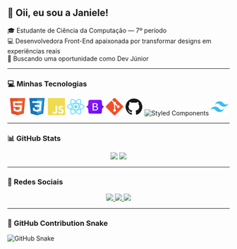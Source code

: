 ## 👋 Oii, eu sou a Janiele!

🎓 Estudante de Ciência da Computação — 7º período  
💻 Desenvolvedora Front-End apaixonada por transformar designs em experiências reais  
🚀 Buscando uma oportunidade como Dev Júnior

---

### 💻 Minhas Tecnologias

<div align="center">
  <img src="https://raw.githubusercontent.com/devicons/devicon/master/icons/html5/html5-original.svg" height="40" alt="HTML" />
  <img src="https://raw.githubusercontent.com/devicons/devicon/master/icons/css3/css3-original.svg" height="40" alt="CSS" />
  <img src="https://raw.githubusercontent.com/devicons/devicon/master/icons/javascript/javascript-plain.svg" height="40" alt="JavaScript" />
  <img src="https://raw.githubusercontent.com/devicons/devicon/master/icons/react/react-original.svg" height="40" alt="React" />
  <img src="https://raw.githubusercontent.com/devicons/devicon/master/icons/bootstrap/bootstrap-original.svg" height="40" alt="Bootstrap" />
  <img src="https://raw.githubusercontent.com/devicons/devicon/master/icons/git/git-original.svg" height="40" alt="Git" />
  <img src="https://raw.githubusercontent.com/devicons/devicon/master/icons/github/github-original.svg" height="40" alt="GitHub" />
  <img src="https://styled-components.com/logo.png" height="40" alt="Styled Components" />
  <img src="https://raw.githubusercontent.com/devicons/devicon/master/icons/tailwindcss/tailwindcss-plain.svg" height="40" alt="Tailwind CSS" />
</div>

---

### 📊 GitHub Stats

<div align="center">
  <img height="180em" src="https://github-readme-stats.vercel.app/api?username=JanieleCristina006&show_icons=true&theme=great-gatsby&include_all_commits=true&count_private=true"/>
  <img height="180em" src="https://github-readme-stats.vercel.app/api/top-langs/?username=JanieleCristina006&layout=compact&langs_count=10&theme=great-gatsby"/>
</div>

---

### 📱 Redes Sociais

<div align="center">
  <a href="mailto:janielecristina81@gmail.com">
    <img src="https://img.shields.io/badge/Gmail-D14836?style=for-the-badge&logo=gmail&logoColor=white" />
  </a>
  <a href="https://www.linkedin.com/in/janiele-cristina-294283251/">
    <img src="https://img.shields.io/badge/LinkedIn-0077B5?style=for-the-badge&logo=linkedin&logoColor=white" />
  </a>
  <a href="https://www.instagram.com/janiele.cristina.946/">
    <img src="https://img.shields.io/badge/Instagram-E4405F?style=for-the-badge&logo=instagram&logoColor=white" />
  </a>
</div>

---

### 🐍 GitHub Contribution Snake

<img alt="GitHub Snake" src="https://raw.githubusercontent.com/JanieleCristina006/JanieleCristina006/output/github-contribution-grid-snake.svg" />

